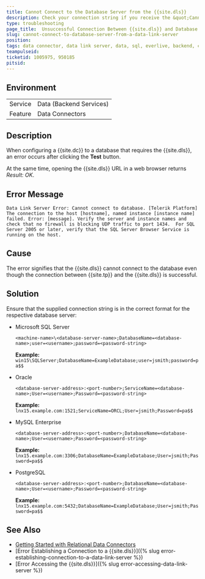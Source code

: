 ```yaml
---
title: Cannot Connect to the Database Server from the {{site.dls}}
description: Check your connection string if you receive the &quot;Cannot connect to database&quot; error.
type: troubleshooting
page_title:  Unsuccessful Connection Between {{site.dls}} and Database
slug: cannot-connect-to-database-server-from-a-data-link-server
position:
tags: data connector, data link server, data, sql, everlive, backend, connection
teampulseid: 
ticketid: 1005975, 950185
pitsid:
---
```


## Environment
<table>
  <tr>
    <td>Service</td>
    <td>Data (Backend Services)</td>	
  </tr>
  <tr>
    <td>Feature</td>
    <td>Data Connectors</td>	
  </tr>
</table>

## Description
When configuring a {{site.dc}} to a database that requires the {{site.dls}}, an error occurs after clicking the **Test** button.

At the same time, opening the {{site.dls}} URL in a web browser returns *Result: OK*.

## Error Message
`Data Link Server Error: Cannot connect to database. [Telerik Platform] The connection to the host [hostname], named instance [instance name] failed. Error: [message]. Verify the server and instance names and check that no firewall is blocking UDP traffic to port 1434.  For SQL Server 2005 or later, verify that the SQL Server Browser Service is running on the host.`

## Cause
The error signifies that the {{site.dls}} cannot connect to the database even though the connection between {{site.tp}} and the {{site.dls}} is successful.

## Solution
Ensure that the supplied connection string is in the correct format for the respective database server:

* Microsoft SQL Server

	`<machine-name>\<database-server-name>;DatabaseName=<database-name>;user=<username>;password=<password-string>`
	
	**Example:**<br>
	`win15\SQLServer;DatabaseName=ExampleDatabase;user=jsmith;password=pa$$`

* Oracle

	`<database-server-address>:<port-number>;ServiceName=<database-name>;User=<username>;Password=<password-string>`

	**Example:**<br>
	`lnx15.example.com:1521;ServiceName=ORCL;User=jsmith;Password=pa$$`

* MySQL Enterprise

	`<database-server-address>:<port-number>;DatabaseName=<database-name>;User=<username>;Password=<password-string>`

	**Example:**<br>
	`lnx15.example.com:3306;DatabaseName=ExampleDatabase;User=jsmith;Password=pa$$`

* PostgreSQL 

	`<database-server-address>:<port-number>;DatabaseName=<database-name>;User=<username>;Password=<password-string>`

	**Example:**<br>
	`lnx15.example.com:5432;DatabaseName=ExampleDatabase;User=jsmith;Password=pa$$`
	
## See Also
* [Getting Started with Relational Data Connectors](http://docs.telerik.com/platform/backend-services/javascript/data-connectors/sql/data-connectors-getting-started)
* [Error Establishing a Connection to a {{site.dls}}]({% slug error-establishing-connection-to-a-data-link-server %})
* [Error Accessing the {{site.dls}}]({% slug error-accessing-data-link-server %})